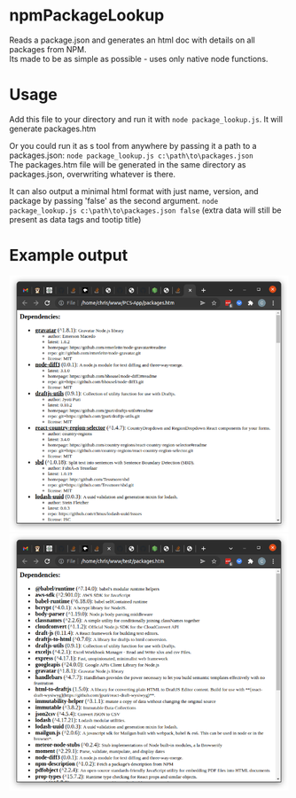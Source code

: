 # npmPackageLookup
Reads a package.json and generates an html doc with details on all packages from NPM.  
Its made to be as simple as possible - uses only native node functions.

# Usage 
Add this file to your directory and run it with `node package_lookup.js`.  It will generate packages.htm  
  
Or you could run it as s tool from anywhere by passing it a path to a packages.json:
`node package_lookup.js c:\path\to\packages.json`  
The packages.htm file will be generated in the same directory as packages.json, overwriting whatever is there.

It can also output a minimal html format with just name, version, and package by passing 'false' as the second argument.
`node package_lookup.js c:\path\to\packages.json false` 
(extra data will still be present as data tags and tootip title)

# Example output
![example1.png](example1.png)
![example2.png](example2.png)
